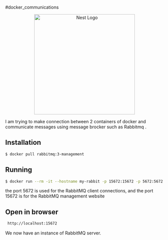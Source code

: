 #docker_communications
<p align="center">
  <a href="http://nestjs.com/" target="blank"><img src="https://nestjs.com/img/logo_text.svg" width="320" alt="Nest Logo" /></a>
</p>
I am trying to make connection between 2 containers of docker and communicate messages using message brocker such as Rabbitmq .

## Installation

```bash
$ docker pull rabbitmq:3-management
```

## Running

```bash
$ docker run --rm -it --hostname my-rabbit -p 15672:15672 -p 5672:5672 rabbitmq:3-management
```
 the port 5672 is used for the RabbitMQ client connections, and the port 15672 is for the RabbitMQ management website
 
 ## Open in browser

```bash
 http://localhost:15672 
```
 We now have an instance of RabbitMQ server.
